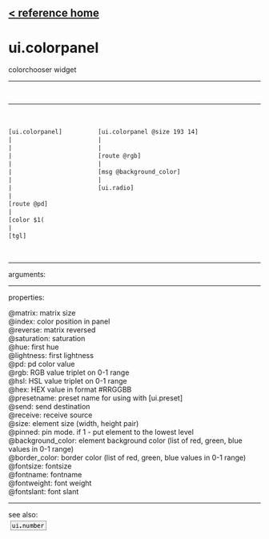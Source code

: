 [< reference home](ceammc_lib.html)
---

# ui.colorpanel


colorchooser widget

---

<br>


---


```


[ui.colorpanel]          [ui.colorpanel @size 193 14]
|                        |
|                        |
|                        [route @rgb]
|                        |
|                        [msg @background_color]
|                        |
|                        [ui.radio]
|
[route @pd]
|
[color $1(
|
[tgl]

            
```

---
arguments:


---
properties:

@matrix: matrix size<br>
@index: color position in panel<br>
@reverse: matrix reversed<br>
@saturation: 
            saturation<br>
@hue: first
            hue<br>
@lightness: first
            lightness<br>
@pd: pd color value<br>
@rgb: RGB value triplet on 0-1
            range<br>
@hsl: HSL value triplet on 0-1
            range<br>
@hex: HEX value in format
            #RRGGBB<br>
@presetname: preset name for using with
            [ui.preset]<br>
@send: send destination<br>
@receive: receive source<br>
@size: element size (width, height
            pair)<br>
@pinned: pin mode. if 1 - put element
            to the lowest level<br>
@background_color: element
            background color (list of red, green, blue values in 0-1 range)<br>
@border_color: border color (list
            of red, green, blue values in 0-1 range)<br>
@fontsize: 
            fontsize<br>
@fontname: fontname<br>
@fontweight: font
            weight<br>
@fontslant: font
            slant<br>

---
see also:<br>
[![ui.number](img/object_ui.number.png)](ui.number.html)
